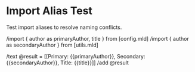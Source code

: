 # Import Alias Test

Test import aliases to resolve naming conflicts.

/import { author as primaryAuthor, title } from [config.mld]
/import { author as secondaryAuthor } from [utils.mld]

/text @result = [[Primary: {{primaryAuthor}}, Secondary: {{secondaryAuthor}}, Title: {{title}}]]
/add @result